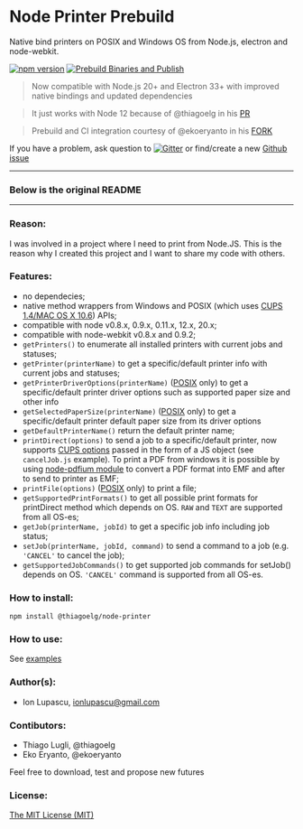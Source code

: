 Node Printer Prebuild
============
Native bind printers on POSIX and Windows OS from Node.js, electron and node-webkit.

[![npm version](https://badge.fury.io/js/@thiagoelg%2Fnode-printer.svg)](https://www.npmjs.com/package/@thiagoelg/node-printer) [![Prebuild Binaries and Publish](https://github.com/thiagoelg/node-printer/actions/workflows/prebuild-main.yml/badge.svg)](https://github.com/thiagoelg/node-printer/actions/workflows/prebuild-main.yml)

> Now compatible with Node.js 20+ and Electron 33+ with improved native bindings and updated dependencies

> It just works with Node 12 because of @thiagoelg in his [PR](https://github.com/tojocky/node-printer/pull/261)

> Prebuild and CI integration courtesy of @ekoeryanto in his [FORK](https://github.com/ekoeryanto/node-printer)

If you have a problem, ask question to [![Gitter](https://badges.gitter.im/Join%20Chat.svg)](https://gitter.im/tojocky/node-printer?utm_source=badge&utm_medium=badge&utm_campaign=pr-badge&utm_content=badge) or find/create a new [Github issue](https://github.com/thiagoelg/node-printer/issues)

___
### **Below is the original README**
___

### Reason:

I was involved in a project where I need to print from Node.JS. This is the reason why I created this project and I want to share my code with others.


### Features:

* no dependecies;
* native method wrappers from Windows  and POSIX (which uses [CUPS 1.4/MAC OS X 10.6](http://cups.org/)) APIs;
* compatible with node v0.8.x, 0.9.x, 0.11.x, 12.x, 20.x;
* compatible with node-webkit v0.8.x and 0.9.2;
* `getPrinters()` to enumerate all installed printers with current jobs and statuses;
* `getPrinter(printerName)` to get a specific/default printer info with current jobs and statuses;
* `getPrinterDriverOptions(printerName)` ([POSIX](http://en.wikipedia.org/wiki/POSIX) only) to get a specific/default printer driver options such as supported paper size and other info
* `getSelectedPaperSize(printerName)` ([POSIX](http://en.wikipedia.org/wiki/POSIX) only) to get a specific/default printer default paper size from its driver options
* `getDefaultPrinterName()` return the default printer name;
* `printDirect(options)` to send a job to a specific/default printer, now supports [CUPS options](http://www.cups.org/documentation.php/options.html) passed in the form of a JS object (see `cancelJob.js` example). To print a PDF from windows it is possible by using [node-pdfium module](https://github.com/tojocky/node-pdfium) to convert a PDF format into EMF and after to send to printer as EMF;
* `printFile(options)`  ([POSIX](http://en.wikipedia.org/wiki/POSIX) only) to print a file;
* `getSupportedPrintFormats()` to get all possible print formats for printDirect method which depends on OS. `RAW` and `TEXT` are supported from all OS-es;
* `getJob(printerName, jobId)` to get a specific job info including job status;
* `setJob(printerName, jobId, command)` to send a command to a job (e.g. `'CANCEL'` to cancel the job);
* `getSupportedJobCommands()` to get supported job commands for setJob() depends on OS. `'CANCEL'` command is supported from all OS-es.


### How to install:
```
npm install @thiagoelg/node-printer
```

### How to use:

See [examples](https://github.com/thiagoelg/node-printer/tree/main/examples)

### Author(s):

* Ion Lupascu, ionlupascu@gmail.com

### Contibutors:

* Thiago Lugli, @thiagoelg
* Eko Eryanto, @ekoeryanto

Feel free to download, test and propose new futures

### License:
 [The MIT License (MIT)](http://opensource.org/licenses/MIT)
